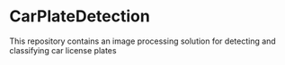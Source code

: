 # CarPlateDetection
This repository contains an image processing solution for detecting and classifying car license plates
